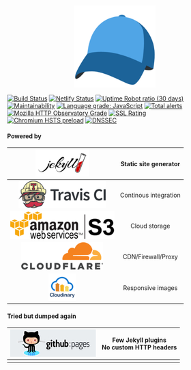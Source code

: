 <p align="center">
<img src="/android-chrome-192x192.png" alt="madsstorm.dk" title="madsstorm.dk" style="max-width:100%;">
</p>

[![Build Status](https://travis-ci.org/madsstorm/madsstorm.dk.svg?branch=master)](https://travis-ci.org/madsstorm/madsstorm.dk)
[![Netlify Status](https://api.netlify.com/api/v1/badges/971731f3-90c7-4d1c-b011-2cd9daaec43f/deploy-status)](https://app.netlify.com/sites/madsstorm-dk/deploys)
[![Uptime Robot ratio (30 days)](https://img.shields.io/uptimerobot/ratio/m782640528-9c7f88d1914bf3b2710ddd5b.svg?style=popout)](https://uptimerobot.com/dashboard.php#782640528)
[![Maintainability](https://api.codeclimate.com/v1/badges/0f0c0fa3435cdea031eb/maintainability)](https://codeclimate.com/github/madsstorm/madsstorm.dk/maintainability)
[![Language grade: JavaScript](https://img.shields.io/lgtm/grade/javascript/g/madsstorm/madsstorm.dk.svg?logo=lgtm&logoWidth=18)](https://lgtm.com/projects/g/madsstorm/madsstorm.dk/context:javascript)
[![Total alerts](https://img.shields.io/lgtm/alerts/g/madsstorm/madsstorm.dk.svg?logo=lgtm&logoWidth=18)](https://lgtm.com/projects/g/madsstorm/madsstorm.dk/alerts/)
[![Mozilla HTTP Observatory Grade](https://img.shields.io/mozilla-observatory/grade/madsstorm.dk.svg?style=popout)](https://observatory.mozilla.org/analyze/madsstorm.dk)
[![SSL Rating](https://sslbadge.org/?domain=madsstorm.dk)](https://www.ssllabs.com/ssltest/analyze.html?d=madsstorm.dk)
[![Chromium HSTS preload](https://img.shields.io/hsts/preload/madsstorm.dk.svg?style=popout)](https://hstspreload.org/)
[![DNSSEC](https://img.shields.io/badge/DNSSEC-active-brightgreen.svg)](http://dnsviz.net/d/madsstorm.dk/dnssec/)

#### Powered by
| [![Jekyll](/github_doc/jekyll-logo-black-red-transparent.png)](https://jekyllrb.com) | Static site generator |
|:-:|:-:|
| [![Travis CI](/github_doc/TravisCI-Full-Color.png)](https://travis-ci.org) | Continous integration |
| [![Amazon S3](/github_doc/amazon-s3-default.png)](https://aws.amazon.com/s3) | Cloud storage |
| [![Cloudflare](/github_doc/cf-logo-v-rgb.png)](https://www.cloudflare.com) | CDN/Firewall/Proxy |
| [![Cloudinary](/github_doc/cloudinary_vertical_logo_for_white_bg.png)](https://www.cloudinary.com) | Responsive images |

#### Tried but dumped again
| [![GitHub pages](/github_doc/github-pages.jpg)](https://pages.github.com) | Few Jekyll plugins<br>No custom HTTP headers |
|:-:|:-:|
| | |
